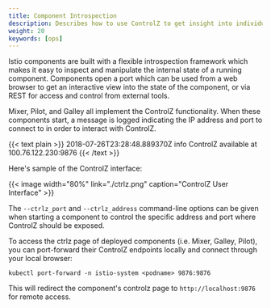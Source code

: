 ```yaml
---
title: Component Introspection
description: Describes how to use ControlZ to get insight into individual running components.
weight: 20
keywords: [ops]
---
```


Istio components are built with a flexible introspection framework which makes it easy to inspect and manipulate the internal state
of a running component. Components open a port which can be used from a web browser to get an interactive view into the state of the
component, or via REST for access and control from external tools.

Mixer, Pilot, and Galley all implement the ControlZ functionality. When these components start, a message is logged indicating the
IP address and port to connect to in order to interact with ControlZ.

{{< text plain >}}
2018-07-26T23:28:48.889370Z     info    ControlZ available at 100.76.122.230:9876
{{< /text >}}

Here's sample of the ControlZ interface:

{{< image width="80%" link="./ctrlz.png" caption="ControlZ User Interface" >}}

The `--ctrlz_port` and `--ctrlz_address` command-line options can be given when starting a component to control the
specific address and port where ControlZ should be exposed.

To access the ctrlz page of deployed components (i.e. Mixer, Galley, Pilot), you can port-forward their ControlZ endpoints
locally and connect through your local browser:

```shell
kubectl port-forward -n istio-system <podname> 9876:9876
```

This will redirect the component's controlz page to ```http://localhost:9876``` for remote access.

